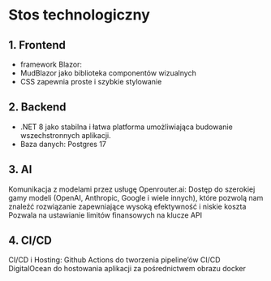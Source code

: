 # Stos technologiczny

## 1. Frontend
- framework Blazor:
- MudBlazor jako biblioteka componentów wizualnych
- CSS zapewnia proste i szybkie stylowanie

## 2. Backend 
- .NET 8 jako stabilna i łatwa platforma umożliwiająca budowanie wszechstronnych aplikacji.
- Baza danych: Postgres 17


## 3. AI
Komunikacja z modelami przez usługę Openrouter.ai:
Dostęp do szerokiej gamy modeli (OpenAI, Anthropic, Google i wiele innych), które pozwolą nam znaleźć rozwiązanie zapewniające wysoką efektywność i niskie koszta
Pozwala na ustawianie limitów finansowych na klucze API

## 4. CI/CD
CI/CD i Hosting:
Github Actions do tworzenia pipeline’ów CI/CD
DigitalOcean do hostowania aplikacji za pośrednictwem obrazu docker